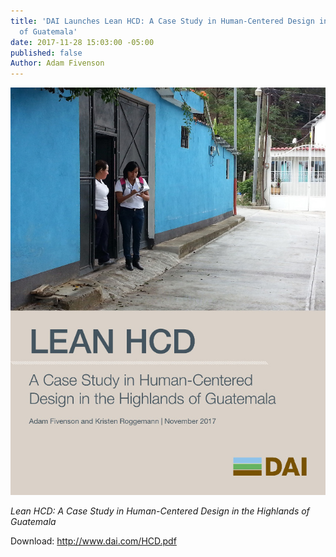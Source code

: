 ```yaml
---
title: 'DAI Launches Lean HCD: A Case Study in Human-Centered Design in the Highlands
  of Guatemala'
date: 2017-11-28 15:03:00 -05:00
published: false
Author: Adam Fivenson
---
```


![HCD cover.jpg](/uploads/HCD%20cover.jpg)

*Lean HCD: A Case Study in Human-Centered Design in the Highlands of Guatemala*

Download: http://www.dai.com/HCD.pdf

